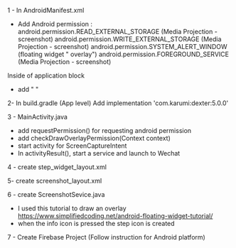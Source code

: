 1 -  In AndroidManifest.xml
-  Add Android permission :
android.permission.READ_EXTERNAL_STORAGE (Media Projection - screenshot)
android.permission.WRITE_EXTERNAL_STORAGE (Media Projection - screenshot)
android.permission.SYSTEM_ALERT_WINDOW (floating widget " overlay")
android.permission.FOREGROUND_SERVICE (Media Projection - screenshot)

Inside of application block

- add      "<service
             android:name=".ScreenshotService"
             android:exported="true"
             android:foregroundServiceType="mediaProjection"/>
          <meta-data
             android:name="com.google.firebase.ml.vision.DEPENDENCIES"
             android:value="ocr" /> "

2- In build.gradle (App level)
Add  implementation 'com.karumi:dexter:5.0.0'


3 - MainActivity.java

- add requestPermission() for requesting android permission
- add checkDrawOverlayPermission(Context context)
- start activity for ScreenCaptureIntent
- In activityResult(), start a service and launch to Wechat

4 - create step_widget_layout.xml

5- create screenshot_layout.xml

6 - create ScreenshotSevice.java

- I used this tutorial to draw an overlay https://www.simplifiedcoding.net/android-floating-widget-tutorial/
- when the info icon is pressed the step icon is created


7 - Create Firebase Project (Follow instruction for Android platform)
